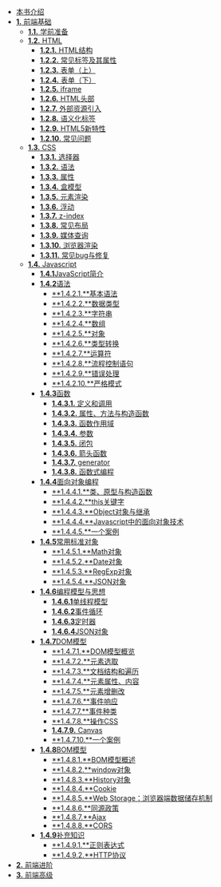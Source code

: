 *   [本书介绍](./index.md)
*   [**1.** 前端基础](./前端基础/index.md)
    *  [**1.1.** 学前准备](./前端基础/学前准备/index.md)
    *  [**1.2.** HTML]()
        *   [**1.2.1.** HTML结构]()
        *   [**1.2.2.** 常见标签及其属性]()
        *   [**1.2.3.** 表单（上）]()
        *   [**1.2.4.** 表单（下）]()
        *   [**1.2.5.** iframe]()
        *   [**1.2.6.** HTML头部]()
        *   [**1.2.7.** 外部资源引入]()
        *   [**1.2.8.** 语义化标签]()
        *   [**1.2.9.** HTML5新特性]()
        *   [**1.2.10.** 常见问题]()
    *   [**1.3.** CSS]()
        *   [**1.3.1.** 选择器]()
        *   [**1.3.2.** 语法]()
        *   [**1.3.3.** 属性]()
        *   [**1.3.4.** 盒模型]()
        *   [**1.3.5.** 元素渲染]()  
        *   [**1.3.6.** 浮动]()
        *   [**1.3.7.** z-index]()
        *   [**1.3.8.** 常见布局]()
        *   [**1.3.9.** 媒体查询]()
        *   [**1.3.10.** 浏览器渲染]()
        *   [**1.3.11.** 常见bug与修复]()
    *   [**1.4.** Javascript]()
        * [**1.4.1**JavaScript简介]()
        * [**1.4.2**语法]()
            * [**1.4.2.1.**基本语法]()
            * [**1.4.2.2.**数据类型]()
            * [**1.4.2.3.**字符串]()
            * [**1.4.2.4.**数组]()
            * [**1.4.2.5.**对象]()
            * [**1.4.2.6.**类型转换]()
            * [**1.4.2.7.**运算符]()
            * [**1.4.2.8.**流程控制语句]()
            * [**1.4.2.9.**错误处理]()
            * [**1.4.2.10.**严格模式]()            
        * [**1.4.3**函数]()
            * [**1.4.3.1.** 定义和调用]()
            * [**1.4.3.2.** 属性、方法与构造函数]()
            * [**1.4.3.3.** 函数作用域]()
            * [**1.4.3.4.** 参数]()
            * [**1.4.3.5.** 闭包]()
            * [**1.4.3.6.** 箭头函数]()
            * [**1.4.3.7.** generator]()            
            * [**1.4.3.8.** 函数式编程]()
        * [**1.4.4**面向对象编程]()
            * [**1.4.4.1.**类、原型与构造函数]()
            * [**1.4.4.2.**this关键字]()
            * [**1.4.4.3.**Object对象与继承]()
            * [**1.4.4.4.**Javascript中的面向对象技术]()
            * [**1.4.4.5.**一个案例]()
        * [**1.4.5**常用标准对象]()
            * [**1.4.5.1.**Math对象]()
            * [**1.4.5.2.**Date对象]()            
            * [**1.4.5.3.**RegExp对象]()
            * [**1.4.5.4.**JSON对象]()
        * [**1.4.6**编程模型与思想]()
            * [**1.4.6.1**单线程模型]()
            * [**1.4.6.2**事件循环]()
            * [**1.4.6.3**定时器]()
            * [**1.4.6.4**JSON对象]()
        * [**1.4.7**DOM模型]()
            * [**1.4.7.1.**DOM模型概览]()
            * [**1.4.7.2.**元素选取]()
            * [**1.4.7.3.**文档结构和遍历]()
            * [**1.4.7.4.**元素属性、内容]()
            * [**1.4.7.5.**元素增删改]()
            * [**1.4.7.6.**事件响应]()
            * [**1.4.7.7.**事件种类]()
            * [**1.4.7.8.**操作CSS]() 
            * [**1.4.7.9.** Canvas]()        
            * [**1.4.7.10.**一个案例]()         
        * [**1.4.8**BOM模型]()
            * [**1.4.8.1.**BOM模型概述]()   
            * [**1.4.8.2.**window对象]()         
            * [**1.4.8.3.**History对象]() 
            * [**1.4.8.4.**Cookie]()         
            * [**1.4.8.5.**Web Storage：浏览器端数据储存机制]() 
            * [**1.4.8.6.**同源政策]()      
            * [**1.4.8.7.**Ajax]()         
            * [**1.4.8.8.**CORS]() 
        * [**1.4.9**补充知识]()
            * [**1.4.9.1.**正则表达式]()
            * [**1.4.9.2.**HTTP协议]()       
*   [**2.** 前端进阶](./前端高级/index.md)
*   [**3.** 前端高级](./前端高级/index.md)